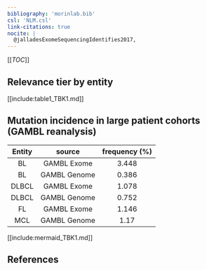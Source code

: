 ```yaml
---
bibliography: 'morinlab.bib'
csl: 'NLM.csl'
link-citations: true
nocite: |
  @jalladesExomeSequencingIdentifies2017, 
---
```


[[_TOC_]]




## Relevance tier by entity

[[include:table1_TBK1.md]]


## Mutation incidence in large patient cohorts (GAMBL reanalysis)

|Entity|source |frequency (%)|
|:------:|:----:|:----:|
|BL|GAMBL Exome |3.448 |
|BL|GAMBL Genome |0.386 |
|DLBCL|GAMBL Exome |1.078 |
|DLBCL|GAMBL Genome |0.752 |
|FL|GAMBL Exome |1.146 |
|MCL|GAMBL Genome |1.17 |


[[include:mermaid_TBK1.md]]

## References


